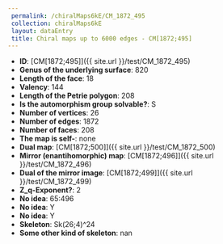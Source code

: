 ```yaml
--- 
 permalink: /chiralMaps6kE/CM_1872_495 
 collection: chiralMaps6kE
 layout: dataEntry
 title: Chiral maps up to 6000 edges - CM[1872;495]
---
```


- **ID**: [CM[1872;495]]({{ site.url }}/test/CM_1872_495)
- **Genus of the underlying surface**: 820
- **Length of the face**: 18
- **Valency**: 144
- **Length of the Petrie polygon**: 208
- **Is the automorphism group solvable?**: S
- **Number of vertices**: 26
- **Number of edges**: 1872
- **Number of faces**: 208
- **The map is self-**: none
- **Dual map**: [CM[1872;500]]({{ site.url }}/test/CM_1872_500)
- **Mirror (enantihomorphic) map**: [CM[1872;496]]({{ site.url }}/test/CM_1872_496)
- **Dual of the mirror image**: [CM[1872;499]]({{ site.url }}/test/CM_1872_499)
- **Z_q-Exponent?**: 2
- **No idea**:  65:496
- **No idea**: Y
- **No idea**: Y
- **Skeleton**: Sk(26;4)^24
- **Some other kind of skeleton**: nan
